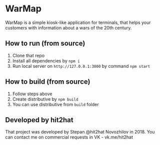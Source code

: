 # WarMap
WarMap is a simple kiosk-like application for terminals, 
that helps your customers with information about 
a wars of the 20th century.

## How to run (from source)
1. Clone that repo
2. Install all dependencies by `npm i`
3. Run local server on `http://127.0.0.1:3000` by command `npm start`

## How to build (from source)
1. Follow steps above
2. Create distributive by `npm build`
3. You can use distributive from `build` folder

## Developed by hit2hat
That project was developed by Stepan @hit2hat Novozhilov in 2018.
You can contact me on commercial requests in VK - vk.me/hit2hat